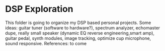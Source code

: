 # DSP Exploration

This folder is going to organize my DSP based personal projects. 
Some ideas: guitar tuner (software to hardware?), spectrum analyzer, echomaster dupe, really small speaker (dynamic EQ reverse engineering,smart amp), guitar pedal, synth modules, image tracking, optimize cup microphone, sound responsive. 
References: to come

